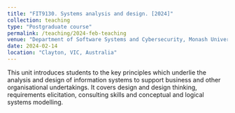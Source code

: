 ```yaml
---
title: "FIT9130. Systems analysis and design. [2024]"
collection: teaching
type: "Postgraduate course"
permalink: /teaching/2024-feb-teaching
venue: "Department of Software Systems and Cybersecurity, Monash University"
date: 2024-02-14
location: "Clayton, VIC, Australia"
---
```


This unit introduces students to the key principles which underlie the analysis and design of information systems to support business and other organisational undertakings. It covers design and design thinking, requirements elicitation, consulting skills and conceptual and logical systems modelling.
